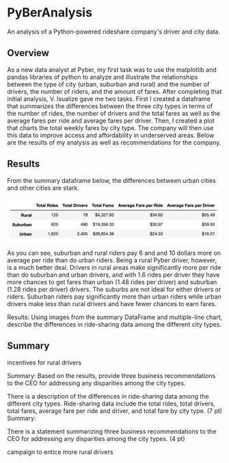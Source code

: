 # PyBerAnalysis
An analysis of a Python-powered rideshare company's driver and city data.

## Overview
As a new data analyst at Pyber, my first task was to use the matplotlib and pandas libraries of python to analyze and illustrate the relationships between the type of city (urban, suburban and rural) and the number of drivers, the number of riders, and the amount of fares. After completing that initial analysis, V. Isualize gave me two tasks. First I created a dataframe that summarizes the differences between the three city types in terms of the number of rides, the number of drivers and the total fares as well as the average fares per ride and average fares per driver. Then, I created a plot that charts the total weekly fares by city type. The company will then use this data to improve access and affordability in underserved areas. Below are the results of my analysis as well as recommendations for the company.


## Results

From the summary dataframe below, the differences between urban cities and other cities are stark.

![summary of data by city type](https://github.com/LiShanDa2021/PyBer_Analysis/blob/main/analysis/Screen%20Shot%202021-10-11%20at%204.16.41%20PM.png?raw=true)

As you can see, suburban and rural riders pay 6 and and 10 dollars more on average per ride than do urban riders. Being a rural Pyber driver, however, is a much better deal. Drivers in rural areas make significantly more per ride than do suburban and urban drivers, and with 1.6 rides per driver they have more chances to get fares than urban (1.48 rides per driver) and suburban (1.28 rides per driver) drivers. The suburbs are not ideal for either drivers or riders. Suburban riders pay significantly more than urban riders while urban drivers make less than rural drivers and have fewer chances to earn fares.

Results: Using images from the summary DataFrame and multiple-line chart, describe the differences in ride-sharing data among the different city types.



## Summary

incentives for rural drivers

Summary: Based on the results, provide three business recommendations to the CEO for addressing any disparities among the city types.



There is a description of the differences in ride-sharing data among the different city types. Ride-sharing data include the total rides, total drivers, total fares, average fare per ride and driver, and total fare by city type. (7 pt)
Summary:

There is a statement summarizing three business recommendations to the CEO for addressing any disparities among the city types. (4 pt)

campaign to entice more rural drivers
